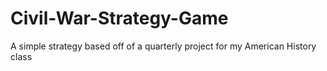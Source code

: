 # Civil-War-Strategy-Game
A simple strategy based off of a quarterly project for my American History class
